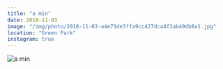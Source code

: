 ```yaml
---
title: "a min"
date: 2018-11-03
image: "/img/photo/2018-11-03-a4e71de3ffa9cc427dca4f3ab49db8a1.jpg"
location: "Green Park"
instagram: true
---
```


![a min](/img/photo/2018-11-03-a4e71de3ffa9cc427dca4f3ab49db8a1.jpg)
